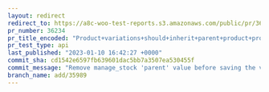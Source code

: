 ```yaml
---
layout: redirect
redirect_to: https://a8c-woo-test-reports.s3.amazonaws.com/public/pr/36234/api/index.html
pr_number: 36234
pr_title_encoded: "Product+variations+should+inherit+parent+product+properties"
pr_test_type: api
last_published: "2023-01-10 16:42:27 +0000"
commit_sha: cd1542e6597fb639601dac5bb7a3507ea530455f
commit_message: "Remove manage_stock 'parent' value before saving the variation"
branch_name: add/35989
---
```

